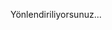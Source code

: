 <!DOCTYPE html>
<html lang="tr">
<head>
  <meta charset="UTF-8">
  <title>Rastgele Yönlendirme</title>
  <script>
    window.onload = function() {
      const links = [
        "https://youtube.com/shorts/MsBM9dFmmEQ?si=st-Ks5yoou2g4rPj",
        "https://youtube.com/shorts/TQ1I8Q1o2Hw?si=ekwU7uKCVI0YQ715",
        "https://youtube.com/shorts/mOFRyB_IfwM?si=xEWLHD9ZKy_742lQ"
      ];
      const randomIndex = Math.floor(Math.random() * links.length);
      window.location.href = links[randomIndex];
    }
  </script>
</head>
<body>
  <p>Yönlendiriliyorsunuz...</p>
</body>
</html>
